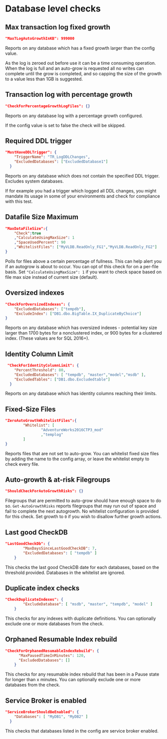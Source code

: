 # Database level checks

## Max transaction log fixed growth
```json
"MaxTLogAutoGrowthInKB": 999000
```

Reports on any database which has a fixed growth larger than the config value.

As the log is zeroed out before use it can be a time consuming operation.  When the log is full and an auto-grow is requested all no writes can complete until the grow is completed, and so capping the size of the growth to a value less than 1GB is suggested.

## Transaction log with percentage growth
```json
"CheckForPercentageGrowthLogFiles": {}
```

Reports on any database log with a percentage growth configured.

If the config value is set to false the check will be skipped.

## Required DDL trigger
```json
"MustHaveDDLTrigger": {
    "TriggerName": "TR_LogDDLChanges",
    "ExcludedDatabases": ["ExcludedDatabase1"]
  }
```

Reports on any database which does not contain the specified DDL trigger.  Excludes system databases.

If for example you had a trigger which logged all DDL changes, you might mandate its usage in some of your environments and check for compliance with this test.


## Datafile Size Maximum
```json
"MaxDataFileSize":{
    "Check":true
    ,"CalculateUsingMaxSize": 1
    ,"SpaceUsedPercent": 90
    ,"WhitelistFiles": ["MyVLDB.ReadOnly_FG1","MyVLDB.ReadOnly_FG2"]
}
```

Polls for files above a certain percentage of fullness. This can help alert you if an autogrow is about to occur. You can opt of this check for on a per-file basis. Set `"CalculateUsingMaxSize": 1` if you want to check space based on file max size instead of current size (default). 

## Oversized indexes
```json
"CheckForOversizedIndexes": {
    "ExcludedDatabases": ["tempdb"],
    "ExcludeIndex": ["DB1.dbo.BigTable.IX_DuplicateByChoice"]
}
```

Reports on any database which has oversized indexes - potential key size larger than 1700 bytes for a nonclustered index, or 900 bytes for a clustered index. (These values are for SQL 2016+).

## Identity Column Limit
```json
 "CheckForIdentityColumnLimit": {
    "PercentThreshold": 80,
    "ExcludedDatabases": [ "tempdb", "master","model","msdb" ],
    "ExcludedTables": ["DB1.dbo.Excludedtable"]
  }
```

Reports on any database which has identity columns reaching their limits.

## Fixed-Size Files  
```json
"ZeroAutoGrowthWhitelistFiles":{
        "Whitelist": [
                "AdventureWorks2016CTP3_mod"
                ,"templog"
        ]
}
```

Reports files that are not set to auto-grow. You can whitelist fixed size files by adding the name to the config array, or leave the whitelist empty to check every file.

## Auto-growth & at-risk Filegroups
```json
"ShouldCheckForAutoGrowthRisks": {}
```
Filegroups that are permitted to auto-grow should have enough space to do so. `Get-AutoGrowthRisks` reports filegroups that may run out of space and fail to complete the next autogrowth. No whitelist configuration is provided for this check. Set growth to `0` if you wish to disallow further growth actions.

## Last good CheckDB
```json
"LastGoodCheckDb": {
        "MaxDaysSinceLastGoodCheckDB": 7,
        "ExcludedDatabases": [ "tempdb" ]
    }
```
This checks the last good CheckDB date for each databases, based on the threshold provided.  Databases in the whitelist are ignored.

## Duplicate index checks
```json
"CheckDuplicateIndexes": {
        "ExcludeDatabase": [ "msdb", "master", "tempdb", "model" ]
    }
```
This checks for any indexes with duplicate definitions.  You can optionally exclude one or more databases from the check.

## Orphaned Resumable Index rebuild
```json
"CheckForOrphanedResumableIndexRebuild": {
      "MaxPausedTimeInMinutes": 120,
      "ExcludedDatabases": []
    }
```
This checks for any resumable index rebuild that has been in a Pause state for longer than x minutes.  You can optionally exclude one or more databases from the check.

## Service Broker is enabled
```json
"ServiceBrokerShouldBeEnabled": {
    "Databases": [ "MyDB1", "MyDB2" ]
  }
```
This checks that databases listed in the config are service broker enabled.